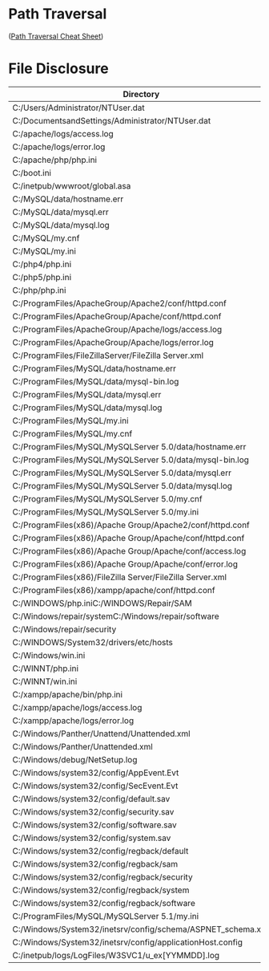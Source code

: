 # Path Traversal

([Path Traversal Cheat Sheet](https://akimbocore.com/article/windows-path-traversal-cheat-sheet/))

# File Disclosure
|Directory||
|--- |--- |
|C:/Users/Administrator/NTUser.dat|
|C:/DocumentsandSettings/Administrator/NTUser.dat|
|C:/apache/logs/access.log|
|C:/apache/logs/error.log|
|C:/apache/php/php.ini|
|C:/boot.ini|
|C:/inetpub/wwwroot/global.asa|
|C:/MySQL/data/hostname.err|
|C:/MySQL/data/mysql.err|
|C:/MySQL/data/mysql.log|
|C:/MySQL/my.cnf|
|C:/MySQL/my.ini|
|C:/php4/php.ini|
|C:/php5/php.ini|
|C:/php/php.ini|
|C:/ProgramFiles/ApacheGroup/Apache2/conf/httpd.conf|
|C:/ProgramFiles/ApacheGroup/Apache/conf/httpd.conf|
|C:/ProgramFiles/ApacheGroup/Apache/logs/access.log|
|C:/ProgramFiles/ApacheGroup/Apache/logs/error.log|
|C:/ProgramFiles/FileZillaServer/FileZilla Server.xml|
|C:/ProgramFiles/MySQL/data/hostname.err|
|C:/ProgramFiles/MySQL/data/mysql-bin.log|
|C:/ProgramFiles/MySQL/data/mysql.err|
|C:/ProgramFiles/MySQL/data/mysql.log|
|C:/ProgramFiles/MySQL/my.ini|
|C:/ProgramFiles/MySQL/my.cnf|
|C:/ProgramFiles/MySQL/MySQLServer 5.0/data/hostname.err|
|C:/ProgramFiles/MySQL/MySQLServer 5.0/data/mysql-bin.log |
|C:/ProgramFiles/MySQL/MySQLServer 5.0/data/mysql.err |
|C:/ProgramFiles/MySQL/MySQLServer 5.0/data/mysql.log |
|C:/ProgramFiles/MySQL/MySQLServer 5.0/my.cnf|
|C:/ProgramFiles/MySQL/MySQLServer 5.0/my.ini|
|C:/ProgramFiles(x86)/Apache Group/Apache2/conf/httpd.conf |
|C:/ProgramFiles(x86)/Apache Group/Apache/conf/httpd.conf |
|C:/ProgramFiles(x86)/Apache Group/Apache/conf/access.log |
|C:/ProgramFiles(x86)/Apache Group/Apache/conf/error.log |
|C:/ProgramFiles(x86)/FileZilla Server/FileZilla Server.xml |
|C:/ProgramFiles(x86)/xampp/apache/conf/httpd.conf |
|C:/WINDOWS/php.iniC:/WINDOWS/Repair/SAM|
|C:/Windows/repair/systemC:/Windows/repair/software|
|C:/Windows/repair/security|
|C:/WINDOWS/System32/drivers/etc/hosts|
|C:/Windows/win.ini|
|C:/WINNT/php.ini|
|C:/WINNT/win.ini|
|C:/xampp/apache/bin/php.ini|
|C:/xampp/apache/logs/access.log|
|C:/xampp/apache/logs/error.log|
|C:/Windows/Panther/Unattend/Unattended.xml|
|C:/Windows/Panther/Unattended.xml|
|C:/Windows/debug/NetSetup.log|
|C:/Windows/system32/config/AppEvent.Evt|
|C:/Windows/system32/config/SecEvent.Evt|
|C:/Windows/system32/config/default.sav|
|C:/Windows/system32/config/security.sav|
|C:/Windows/system32/config/software.sav|
|C:/Windows/system32/config/system.sav|
|C:/Windows/system32/config/regback/default|
|C:/Windows/system32/config/regback/sam|
|C:/Windows/system32/config/regback/security|
|C:/Windows/system32/config/regback/system|
|C:/Windows/system32/config/regback/software|
|C:/ProgramFiles/MySQL/MySQLServer 5.1/my.ini |
|C:/Windows/System32/inetsrv/config/schema/ASPNET_schema.xml|
|C:/Windows/System32/inetsrv/config/applicationHost.config|
|C:/inetpub/logs/LogFiles/W3SVC1/u_ex[YYMMDD].log|
